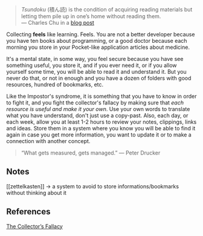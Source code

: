 
> *Tsundoku* (積ん読) is the condition of acquiring reading materials but letting them pile up in one’s home without reading them.  
> — Charles Chu in a [blog post](https://observer.com/2017/05/the-collectors-fallacy-why-we-gather-things-we-dont-need/)

Collecting **feels** like learning. Feels. You are not a better developer because you have ten books about programming, or a good doctor because each morning you store in your Pocket-like application articles about medicine.

It's a mental state, in some way, you feel secure because you have see something useful, you store it, and if you ever need it, or if you allow yourself some time, you will be able to read it and understand it. But you never do that, or not in enough and you have a dozen of folders with good resources, hundred of bookmarks, etc.

Like the Impostor's syndrome, it is something that you have to know in order to fight it, and you fight the collector's fallacy by making sure that *each resource is useful and make it your own*. Use your own words to translate what you have understand, don't just use a copy-past. Also, each day, or each week, allow you at least 1-2 hours to review your notes, clippings, links and ideas. Store them in a system where you know you will be able to find it again in case you get more information, you want to update it or to make a connection with another concept. 

> “What gets measured, gets managed.” 
> — Peter Drucker


## Notes
[[zettelkasten]] -> a system to avoid to store informations/bookmarks without thinking about it

## References

[The Collector’s Fallacy](https://zettelkasten.de/posts/collectors-fallacy/)


